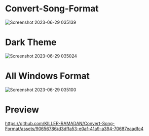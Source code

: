 # Convert-Song-Format
![Screenshot 2023-06-29 035139](https://github.com/KILLER-RAMADAN/Convert-Song-Format/assets/90656786/cbad084b-b083-42b4-9214-ac617378f77c)

# Dark Theme

![Screenshot 2023-06-29 035024](https://github.com/KILLER-RAMADAN/Convert-Song-Format/assets/90656786/e8e58df8-a87f-4a65-a2c1-d76bd70d68b1)

# All Windows Format
![Screenshot 2023-06-29 035100](https://github.com/KILLER-RAMADAN/Convert-Song-Format/assets/90656786/bef6de36-56d5-4de9-85d4-0c047fea3936)

# Preview

https://github.com/KILLER-RAMADAN/Convert-Song-Format/assets/90656786/d3dffa53-e0af-41a9-a394-70687eaadfc4

